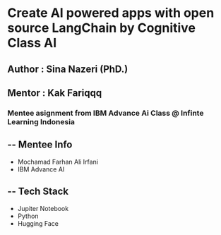 # Create AI powered apps with open source LangChain by Cognitive Class AI
## Author : Sina Nazeri (PhD.)
## Mentor : Kak Fariqqq

### Mentee asignment from IBM Advance Ai Class @ Infinte Learning Indonesia

## -- Mentee Info

- Mochamad Farhan Ali Irfani
- IBM Advance AI


## -- Tech Stack

- Jupiter Notebook
- Python
- Hugging Face
